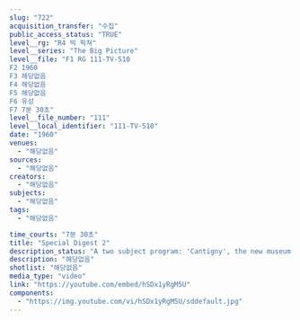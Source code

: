 ```yaml
---
slug: "722"
acquisition_transfer: "수집"
public_access_status: "TRUE"
level__rg: "R4 빅 픽쳐"
level__series: "The Big Picture"
level__file: "F1 RG 111-TV-510
F2 1960
F3 해당없음
F4 해당없음
F5 해당없음
F6 유성
F7 7분 30초"
level__file_number: "111"
level__local_identifier: "111-TV-510"
date: "1960"
venues: 
  - "해당없음"
sources: 
  - "해당없음"
creators: 
  - "해당없음"
subjects: 
  - "해당없음"
tags: 
  - "해당없음"

time_courts: "7분 30초"
title: "Special Digest 2"
description_status: "A two subject program: 'Cantigny', the new museum of the famous First Division at Wheaton, Illinois; and ' I know Where I`m going', a story of a six month reservist who returns to civilian life while remaining in the Active Reserve."
description: "해당없음"
shotlist: "해당없음"
media_type: "video"
link: "https://youtube.com/embed/hSDx1yRgM5U"
components: 
  - "https://img.youtube.com/vi/hSDx1yRgM5U/sddefault.jpg"
---
```

